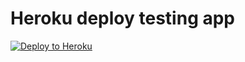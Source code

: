 # Heroku deploy testing app

[![Deploy to Heroku](https://www.herokucdn.com/deploy/button.png)](https://heroku.com/deploy?template=https://github.com/tevanoff/sinatra-test-app)
